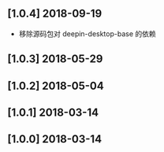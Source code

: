 ## [1.0.4] 2018-09-19

*  移除源码包对 deepin-desktop-base 的依赖

## [1.0.3] 2018-05-29


## [1.0.2] 2018-05-04


## [1.0.1] 2018-03-14


## [1.0.0] 2018-03-14



